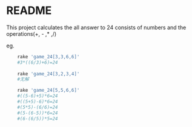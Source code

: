 # README

This project calculates the all answer to 24 consists of numbers and the operations(+, - ,* ,/)

eg.

```ruby
    rake 'game_24[3,3,6,6]' 
    #3*((6/3)+6)=24
    
    rake 'game_24[3,2,3,4]'
    #无解

    rake 'game_24[5,5,6,6]'
    #((5-6)+5)*6=24
    #((5+5)-6)*6=24
    #(5*5)-(6/6)=24
    #(5-(6-5))*6=24
    #(6-(6/5))*5=24
    
```
